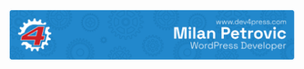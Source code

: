[![Dev4Press Logo](github-dev4press-logo-2023.png?raw=true "Dev4Press Logo")](https://www.dev4press.com/)
